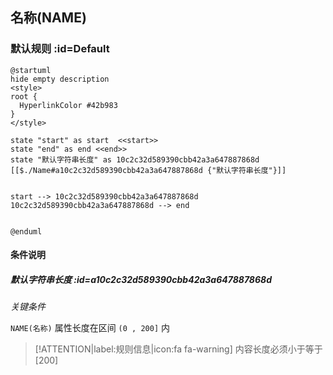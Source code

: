 ## 名称(NAME) <!-- {docsify-ignore-all} -->

   

### 默认规则 :id=Default

```plantuml
@startuml
hide empty description
<style>
root {
  HyperlinkColor #42b983
}
</style>

state "start" as start  <<start>>
state "end" as end <<end>>
state "默认字符串长度" as 10c2c32d589390cbb42a3a647887868d [[$./Name#a10c2c32d589390cbb42a3a647887868d {"默认字符串长度"}]]


start --> 10c2c32d589390cbb42a3a647887868d 
10c2c32d589390cbb42a3a647887868d --> end 


@enduml
```

#### 条件说明

##### 默认字符串长度 :id=a10c2c32d589390cbb42a3a647887868d


*关键条件*


`NAME(名称)` 属性长度在区间 `(0 , 200]` 内

> [!ATTENTION|label:规则信息|icon:fa fa-warning]
> 内容长度必须小于等于[200]







